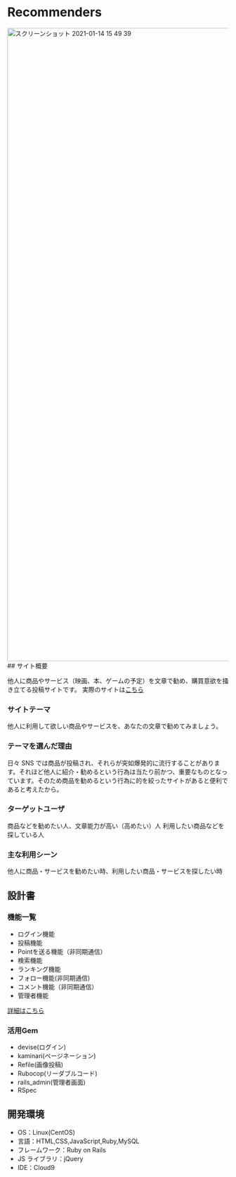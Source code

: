 # Recommenders
<img width="1440" alt="スクリーンショット 2021-01-14 15 49 39" src="https://user-images.githubusercontent.com/71477635/104554873-39c5d080-5680-11eb-9f52-e48f85220763.png">
## サイト概要

他人に商品やサービス（映画、本、ゲームの予定）を文章で勧め、購買意欲を掻き立てる投稿サイトです。
実際のサイトは[こちら](http://recommenders.work/)

### サイトテーマ

他人に利用して欲しい商品やサービスを、あなたの文章で勧めてみましょう。

### テーマを選んだ理由

日々 SNS では商品が投稿され、それらが突如爆発的に流行することがあります。それほど他人に紹介・勧めるという行為は当たり前かつ、重要なものとなっています。そのため商品を勧めるという行為に的を絞ったサイトがあると便利であると考えたから。

### ターゲットユーザ

商品などを勧めたい人、文章能力が高い（高めたい）人
利用したい商品などを探している人

### 主な利用シーン

他人に商品・サービスを勧めたい時、利用したい商品・サービスを探したい時

## 設計書

### 機能一覧
- ログイン機能
- 投稿機能
- Pointを送る機能（非同期通信）
- 検索機能
- ランキング機能
- フォロー機能(非同期通信)
- コメント機能（非同期通信）
- 管理者機能

[詳細はこちら](https://docs.google.com/spreadsheets/d/1sZzLGhnEiemAdreQm3jvoI2HdzLPse9RwPZpQTdk3yE/edit#gid=0)

### 活用Gem
- devise(ログイン)
- kaminari(ページネーション)
- Refile(画像投稿)
- Rubocop(リーダブルコード)
- rails_admin(管理者画面)
- RSpec


## 開発環境

- OS：Linux(CentOS)
- 言語：HTML,CSS,JavaScript,Ruby,MySQL
- フレームワーク：Ruby on Rails
- JS ライブラリ：jQuery
- IDE：Cloud9

